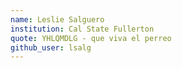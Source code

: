 ```yaml
---
name: Leslie Salguero 
institution: Cal State Fullerton 
quote: YHLQMDLG - que viva el perreo 
github_user: lsalg
---
```

